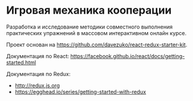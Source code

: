 Игровая механика кооперации
===========================

Разработка и исследование методики совместного выполнения практических упражнений в массовом интерактивном онлайн курсе.

Проект основан на <https://github.com/davezuko/react-redux-starter-kit>.

Документация по React: <https://facebook.github.io/react/docs/getting-started.html>

Документация по Redux:

- <http://redux.js.org>
- <https://egghead.io/series/getting-started-with-redux>

